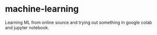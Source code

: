 # machine-learning
Learning ML from online source and trying out something in google colab and jupyter notebook.
